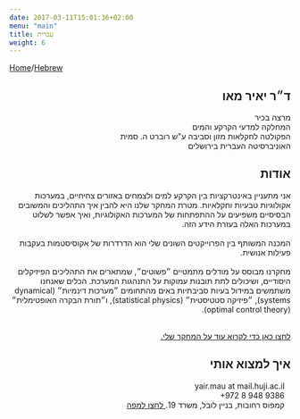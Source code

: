 ```yaml
---
date: 2017-03-11T15:01:36+02:00
menu: "main"
title: עברית
weight: 6
---
```


[Home](/)/[Hebrew](/hebrew/)

<div class="h2heb">
<h2 dir="rtl">ד״ר יאיר מאו </h2>
</div>

<p dir="rtl">
מרצה בכיר<br/>
המחלקה למדעי הקרקע והמים<br/>
הפקולטה לחקלאות מזון וסביבה ע"ש רוברט ה. סמית<br/>
האוניברסיטה העברית בירושלים<br/>
</p>

<div class="h2heb">
<h2 dir="rtl">אודות </h2>
</div>

<p dir="rtl">
אני מתעניין באינטרקציות בין הקרקע למים ולצמחים באזורים צחיחיים, במערכות אקולוגיות טבעיות וחקלאיות.
מטרת המחקר שלנו היא להבין איך התהליכים והמשובים הבסיסיים משפיעים על ההתפתחות של המערכות האקולוגיות, ואיך אפשר לשלוט במערכות האלה בעזרת הידע הזה.
<br/><br/>
המכנה המשותף בין הפרוייקטים השונים שלי הוא הדרדרות של אקוסיסטמות בעקבות פעילות אנושית.
<br/><br/>
מחקרנו מבוסס על מודלים מתמטיים ״פשוטים״, שמתארים את התהליכים הפיזיקלים היסודיים, ושיכולים לתת תובנות עמוקות על התנהגות המערכת.
הכלים שאנחנו משתמשים במידול בעיות סביבתיות באים מהתחומים ״מערכות דינמיות״ (dynamical systems), ״פיזיקה סטטיסטית״ (statistical physics), ו״תורת הבקרה האופטימלית״ (optimal control theory).
<br/><br/>
</p>

[<p dir="rtl">לחצו כאן כדי לקרוא עוד על  המחקר שלי.</p>](/research/)

<div class="h2heb">
<h2 dir="rtl"> איך למצוא אותי </h2>
</div>

<p dir="rtl">
<i class="fa fa-envelope fa-fw fa-lg" aria-hidden="true"></i> <span>&ensp;</span> yair.mau at mail.huji.ac.il <br/> 
<i class="fa fa-phone fa-fw fa-lg fa-flip-horizontal" aria-hidden="true"></i> <span>&ensp;</span> <span dir="ltr">+972 8 948 9386 </span> <br/>
<i class="entypo entypo-address" style="font-size:22px" aria-hidden="true"></i> <span>&ensp;</span>  קמפוס רחובות, בניין לובל, משרד 19.<a href="https://goo.gl/maps/DM62y5VXAxJ2" target="_blank"> לחצו למפה</a>
</p>